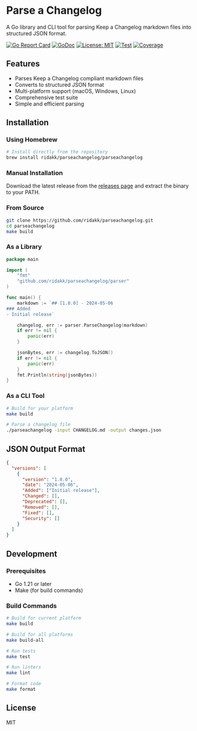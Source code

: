 # Parse a Changelog

A Go library and CLI tool for parsing Keep a Changelog markdown files into structured JSON format.

[![Go Report Card](https://goreportcard.com/badge/github.com/ridakk/parseachangelog)](https://goreportcard.com/report/github.com/ridakk/parseachangelog)
[![GoDoc](https://godoc.org/github.com/ridakk/parseachangelog?status.svg)](https://godoc.org/github.com/ridakk/parseachangelog)
[![License: MIT](https://img.shields.io/badge/License-MIT-yellow.svg)](https://opensource.org/licenses/MIT)
[![Test](https://github.com/ridakk/parseachangelog/actions/workflows/test.yml/badge.svg)](https://github.com/ridakk/parseachangelog/actions/workflows/test.yml)
[![Coverage](https://codecov.io/gh/ridakk/parseachangelog/branch/main/graph/badge.svg)](https://codecov.io/gh/ridakk/parseachangelog)

## Features

- Parses Keep a Changelog compliant markdown files
- Converts to structured JSON format
- Multi-platform support (macOS, Windows, Linux)
- Comprehensive test suite
- Simple and efficient parsing

## Installation

### Using Homebrew

```bash
# Install directly from the repository
brew install ridakk/parseachangelog/parseachangelog
```

### Manual Installation

Download the latest release from the [releases page](https://github.com/ridakk/parseachangelog/releases) and extract the binary to your PATH.

### From Source

```bash
git clone https://github.com/ridakk/parseachangelog.git
cd parseachangelog
make build
```

### As a Library

```go
package main

import (
    "fmt"
    "github.com/ridakk/parseachangelog/parser"
)

func main() {
    markdown := `## [1.0.0] - 2024-05-06
### Added
- Initial release`

    changelog, err := parser.ParseChangelog(markdown)
    if err != nil {
        panic(err)
    }

    jsonBytes, err := changelog.ToJSON()
    if err != nil {
        panic(err)
    }
    fmt.Println(string(jsonBytes))
}
```

### As a CLI Tool

```bash
# Build for your platform
make build

# Parse a changelog file
./parseachangelog -input CHANGELOG.md -output changes.json
```

## JSON Output Format

```json
{
  "versions": [
    {
      "version": "1.0.0",
      "date": "2024-05-06",
      "Added": ["Initial release"],
      "Changed": [],
      "Deprecated": [],
      "Removed": [],
      "Fixed": [],
      "Security": []
    }
  ]
}
```

## Development

### Prerequisites
- Go 1.21 or later
- Make (for build commands)

### Build Commands
```bash
# Build for current platform
make build

# Build for all platforms
make build-all

# Run tests
make test

# Run linters
make lint

# Format code
make format
```

## License

MIT